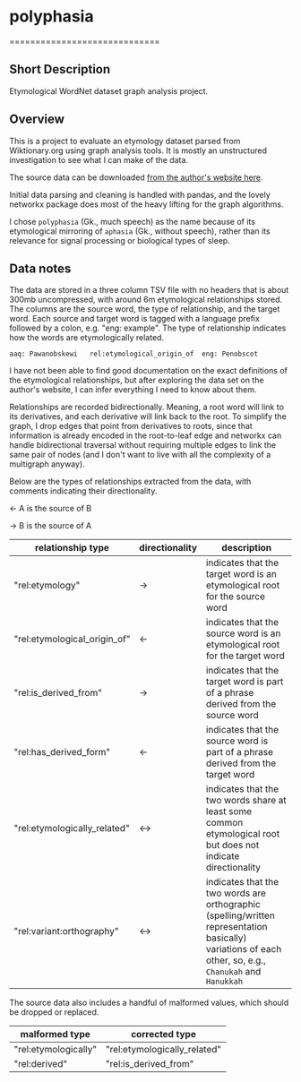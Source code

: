 # polyphasia

=============================

## Short Description

Etymological WordNet dataset graph analysis project.

## Overview

This is a project to evaluate an etymology dataset parsed from Wiktionary.org using graph analysis tools. It is mostly an unstructured investigation to see what I can make of the data.

The source data can be downloaded [from the author's website here](https://cs.rutgers.edu/~gd343/downloads/etymwn-20130208.zip).

Initial data parsing and cleaning is handled with pandas, and the lovely networkx package does most of the heavy lifting for the graph algorithms.

I chose `polyphasia` (Gk., much speech) as the name because of its etymological mirroring of `aphasia` (Gk., without speech), rather than its relevance for signal processing or biological types of sleep.

## Data notes

The data are stored in a three column TSV file with no headers that is about 300mb uncompressed, with around 6m etymological relationships stored. The columns are the source word, the type of relationship, and the target word. Each source and target word is tagged with a language prefix followed by a colon, e.g. "eng: example". The type of relationship indicates how the words are etymologically related.

```tsv
aaq: Pawanobskewi	rel:etymological_origin_of	eng: Penobscot
```

I have not been able to find good documentation on the exact definitions of the etymological relationships, but after exploring the data set on the author's website, I can infer everything I need to know about them.

Relationships are recorded bidirectionally. Meaning, a root word will link to its derivatives, and each derivative will link back to the root. To simplify the graph, I drop edges that point from derivatives to roots, since that information is already encoded in the root-to-leaf edge and networkx can handle bidirectional traversal without requiring multiple edges to link the same pair of nodes (and I don't want to live with all the complexity of a multigraph anyway).

Below are the types of relationships extracted from the data, with comments indicating their directionality.

<- A is the source of B

-> B is the source of A

| relationship type | directionality | description |
| ----------- | ----------- | ----------- |
| "rel:etymology" | -> | indicates that the target word is an etymological root for the source word |
| "rel:etymological_origin_of" |  <- | indicates that the source word is an etymological root for the target word |
| "rel:is_derived_from" |  -> | indicates that the target word is part of a phrase derived from the source word |
| "rel:has_derived_form"  | <- | indicates that the source word is part of a phrase derived from the target word |
| "rel:etymologically_related"  | <-> | indicates that the two words share at least some common etymological root but does not indicate directionality |
| "rel:variant:orthography" | <-> | indicates that the two words are orthographic (spelling/written representation basically) variations of each other, so, e.g., `Chanukah` and `Hanukkah` |

The source data also includes a handful of malformed values, which should be dropped or replaced.

| malformed type | corrected type |
| ----------- | ----------- |
| "rel:etymologically" | "rel:etymologically_related" |
| "rel:derived" | "rel:is_derived_from" |
